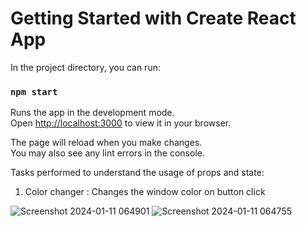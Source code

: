 # Getting Started with Create React App

In the project directory, you can run:

### `npm start`

Runs the app in the development mode.\
Open [http://localhost:3000](http://localhost:3000) to view it in your browser.

The page will reload when you make changes.\
You may also see any lint errors in the console.

Tasks performed to understand the usage of props and state:

1. Color changer : Changes the window color on button click
   
![Screenshot 2024-01-11 064901](https://github.com/RutujaJotrao/React---state-props-/assets/95583405/da2e72cf-7eaa-4aa9-b881-0b3ee2d5746d)
![Screenshot 2024-01-11 064755](https://github.com/RutujaJotrao/React---state-props-/assets/95583405/c2adb0b1-03d3-43be-9155-d0641f2f3318)

